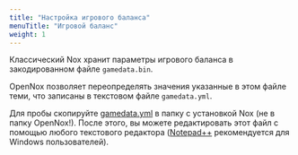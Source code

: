 ```yaml
---
title: "Настройка игрового баланса"
menuTitle: "Игровой баланс"
weight: 1
---
```


Классический Nox хранит параметры игрового баланса в закодированном файле `gamedata.bin`.

OpenNox позволяет переопределять значения указанные в этом файле теми, что записаны в текстовом файле `gamedata.yml`.

Для пробы скопируйте [gamedata.yml](./gamedata.yml) в папку с установкой Nox (не в папку OpenNox!).
После этого, вы можете редактировать этот файл с помощью любого текстового редактора ([Notepad++](https://notepad-plus-plus.org/) рекомендуется для Windows пользователей).